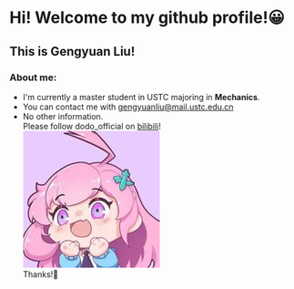 # Hi! Welcome to my github profile!😀  
## This is Gengyuan Liu!  
### About me:
- I'm currently a master student in USTC majoring in **Mechanics**.
- You can contact me with <gengyuanliu@mail.ustc.edu.cn>
- No other information.  
Please follow dodo_official on [bilibili](https://space.bilibili.com/1855519979?spm_id_from=333.337.0.0)!  
![dodo](images/dodo.jpg "dodo_official")  
Thanks!🥰  
